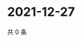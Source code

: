 # 2021-12-27

共 0 条

<!-- BEGIN WEIBO -->
<!-- 最后更新时间 Mon Dec 27 2021 03:07:12 GMT+0800 (China Standard Time) -->

<!-- END WEIBO -->
